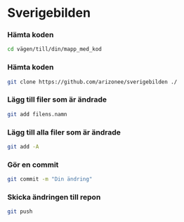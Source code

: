 # Sverigebilden


### Hämta koden

```bash
cd vägen/till/din/mapp_med_kod
```

### Hämta koden

```bash
git clone https://github.com/arizonee/sverigebilden ./
```

### Lägg till filer som är ändrade

```bash
git add filens.namn
```

### Lägg till alla filer som är ändrade

```bash
git add -A
```

### Gör en commit

```bash
git commit -m "Din ändring"
```

### Skicka ändringen till repon

```bash
git push
```
